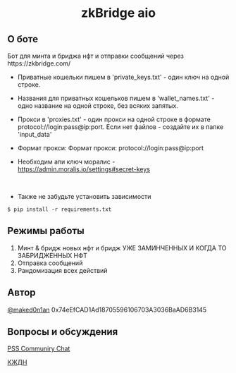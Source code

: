 <h1 align="center">zkBridge aio</h1>

<h2>О боте</h2>
Бот для минта и бриджа нфт и отправки сообщений через https://zkbridge.com/</br>

* Приватные кошельки пишем в 'private_keys.txt' - один ключ на одной строке.
* Названия для приватных кошельков пишем в 'wallet_names.txt' - одно название на одной строке, без всяких запятых.
* Прокси в 'proxies.txt' - один прокси на одной строке в формате protocol://login:pass@ip:port.
Если нет файлов - создайте их в папке 'input_data'</br>

* Формат прокси: Формат прокси: protocol://login:pass@ip:port</br>

* Необходим апи ключ моралис - https://admin.moralis.io/settings#secret-keys
 </br>

* Также не забудьте установить зависимости 

<pre><code>$ pip install -r requirements.txt</code></pre>

<h2>Режимы работы</h2>

1. Минт & бридж новых нфт и бридж УЖЕ ЗАМИНЧЕННЫХ И КОГДА ТО ЗАБРИДЖЕННЫХ НФТ</br>
2. Отправка сообщений
3. Рандомизация всех действий

<h2>Автор</h2> 
<a href="https://t.me/maked0n1an" target="_blank">@maked0n1an</a>
0x74eEfCAD1Ad18705596106703A3036BaAD6B3145

<h2>Вопросы и обсуждения</h2>
<a href="https://t.me/+gw1XidxLobE1MmEy" target="_blank">PSS Communiry Chat</a>

<a href="https://t.me/kzdnclub" target="_blank">КЖДН</a>
